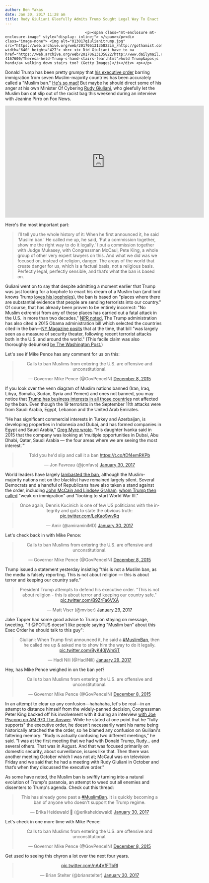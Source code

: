 ```yaml
---
author: Ben Yakas
date: Jan 30, 2017 11:28 am
title: Rudy Giuliani Gleefully Admits Trump Sought Legal Way To Enact 'Muslim Ban'
---
```


	
										<p><span class="mt-enclosure mt-enclosure-image" style="display: inline;"> </span></p><div class="image-none"> <img alt="013017giulianitrump.jpg" src="https://web.archive.org/web/20170613135822im_/http://gothamist.com/attachments/byakas/013017giulianitrump.jpg" width="640" height="427"> <br> <i> Did Giuliani have to <a href="https://web.archive.org/web/20170613135822/http://www.dailymail.co.uk/news/article-4167600/Theresa-held-Trump-s-hand-stairs-fear.html">hold Trump&apos;s hand</a> walking down stairs too? (Getty Images)</i></div> <p></p>

<p>Donald Trump has been pretty grumpy that <a href="https://web.archive.org/web/20170613135822/http://gothamist.com/2017/01/28/refugees_detained_trump_executive_order.php">his executive order</a> barring immigration from seven Muslim-majority countries has been accurately called a &quot;Muslim ban.&quot; <a href="https://web.archive.org/web/20170613135822/http://www.vox.com/policy-and-politics/2017/1/29/14432362/trump-muslim-ban-statement">He&apos;s so mad!</a> But maybe he should direct some of his anger at his own Minister Of Cybering <a href="https://web.archive.org/web/20170613135822/http://gothamist.com/tags/rudygiuliani">Rudy Giuliani</a>, who gleefully let the Muslim ban cat slip out of the racist bag this weekend during an interview with Jeanine Pirro on Fox News.</p>

<p><iframe width="640" height="360" src="https://web.archive.org/web/20170613135822if_/https://www.youtube.com/embed/NF2k11QQW0g" frameborder="0" allowfullscreen></iframe></p>

<p>Here&apos;s the most important part:</p>

<blockquote>I&#x2019;ll tell you the whole history of it: When he first announced it, he said &#x2018;Muslim ban.&#x2019; He called me up, he said, &#x2018;Put a commission together, show me the right way to do it legally.&apos; I put a commission together with Judge Mukasey, with Congressman McCaul, Pete King, a whole group of other very expert lawyers on this. And what we did was we focused on, instead of religion, danger. The areas of the world that create danger for us, which is a factual basis, not a religious basis. Perfectly legal, perfectly sensible, and that&#x2019;s what the ban is based on.</blockquote>

<p>Guliani went on to say that despite admitting a moment earlier that Trump was just looking for a loophole to enact his dream of a Muslim ban (and lord knows Trump <a href="https://web.archive.org/web/20170613135822/https://www.nytimes.com/2016/11/01/us/politics/donald-trump-tax.html">loves his loopholes</a>), the ban is based on &quot;places where there are substantial evidence that people are sending terrorists into our country.&quot; Of course, that has already been proven to be entirely incorrect: &quot;No Muslim extremist from any of these places has carried out a fatal attack in the U.S. in more than two decades,&quot; <a href="https://web.archive.org/web/20170613135822/http://www.npr.org/2017/01/28/511996783/how-does-trumps-immigration-freeze-square-with-his-business-interests">NPR noted.</a> The Trump administration has also cited a 2015 Obama administration bill which selected the countries cited in the ban&#x2014;<a href="https://web.archive.org/web/20170613135822/http://nymag.com/daily/intelligencer/2017/01/giuliani-says-trump-order-was-legal-way-to-enact-muslim-ban.html?mid=full-rss-di">NY Magazine posits</a> that at the time, that bill &quot;was largely seen as a measure of security theater, following recent terrorist attacks both in the U.S. and around the world.&quot; (This facile claim was also thoroughly debunked <a href="https://web.archive.org/web/20170613135822/https://www.washingtonpost.com/news/fact-checker/wp/2017/01/29/trumps-facile-claim-that-his-refugee-policy-is-similar-to-obama-in-2011/?utm_term=.c7948863a0c4">by The Washington Post.</a>)</p>

<p>Let&apos;s see if Mike Pence has any comment for us on this:</p>

<center><blockquote class="twitter-tweet" data-lang="en"><p lang="en" dir="ltr">Calls to ban Muslims from entering the U.S. are offensive and unconstitutional.</p>&#x2014; Governor Mike Pence (@GovPenceIN) <a href="https://web.archive.org/web/20170613135822/https://twitter.com/GovPenceIN/status/674249808610066433">December 8, 2015</a></blockquote>
<script async src="//web.archive.org/web/20170613135822js_/http://platform.twitter.com/widgets.js" charset="utf-8"></script></center>

<p>If you look over the venn diagram of Muslim nations banned (Iran, Iraq, Libya, Somalia, Sudan, Syria and Yemen) and ones not banned, you may notice that <a href="https://web.archive.org/web/20170613135822/https://www.nytimes.com/2017/01/29/opinion/who-hasnt-trump-banned-people-from-places-where-hes-made-money.html">Trump has business interests in all those countries</a> not affected by the ban. Even though the 19 terrorists in the September 11th attacks were from Saudi Arabia, Egypt, Lebanon and the United Arab Emirates. </p>

<p>&quot;He has significant commercial interests in Turkey and Azerbaijan, is developing properties in Indonesia and Dubai, and has formed companies in Egypt and Saudi Arabia,&quot; <a href="https://web.archive.org/web/20170613135822/http://www.npr.org/sections/parallels/2017/01/27/511861645/trumps-immigration-freeze-omits-those-linked-to-deadly-attacks-in-u-s">Greg Myre wrote</a>. &quot;His daughter Ivanka said in 2015 that the company was looking at &apos;multiple opportunities in Dubai, Abu Dhabi, Qatar, Saudi Arabia &#x2014; the four areas where we are seeing the most interest.&apos;&quot;</p>

<center><blockquote class="twitter-tweet" data-lang="en"><p lang="en" dir="ltr">Told you he&apos;d slip and call it a ban <a href="https://web.archive.org/web/20170613135822/https://t.co/tDf4emRKPb">https://t.co/tDf4emRKPb</a></p>&#x2014; Jon Favreau (@jonfavs) <a href="https://web.archive.org/web/20170613135822/https://twitter.com/jonfavs/status/826083505889087488">January 30, 2017</a></blockquote>
<script async src="//web.archive.org/web/20170613135822js_/http://platform.twitter.com/widgets.js" charset="utf-8"></script></center>

<p>World leaders have largely <a href="https://web.archive.org/web/20170613135822/http://www.cnn.com/2017/01/30/politics/trump-travel-ban-world-reaction/">lambasted the ban,</a> although the Muslim-majority nations not on the blacklist have remained largely silent. Several Democrats and a handful of Republicans have also taken a stand against the order, including <a href="https://web.archive.org/web/20170613135822/http://www.cnn.com/2017/01/29/politics/trump-travel-ban-congress-reaction/">John McCain and Lindsey Graham</a>, <a href="https://web.archive.org/web/20170613135822/http://www.politico.com/story/2017/01/trump-mccain-graham-234342">whom Trump then called</a> &quot;weak on immigration&quot; and &quot;looking to start World War III.&quot;</p>

<center><blockquote class="twitter-tweet" data-lang="en"><p lang="en" dir="ltr">Once again, Dennis Kucinich is one of few US politicians with the integrity and guts to state the obvious truth: <a href="https://web.archive.org/web/20170613135822/https://t.co/LeKao9wvRq">pic.twitter.com/LeKao9wvRq</a></p>&#x2014; Amir (@amiraminiMD) <a href="https://web.archive.org/web/20170613135822/https://twitter.com/amiraminiMD/status/826042182436024321">January 30, 2017</a></blockquote>
<script async src="//web.archive.org/web/20170613135822js_/http://platform.twitter.com/widgets.js" charset="utf-8"></script></center>

<p>Let&apos;s check back in with Mike Pence:</p>

<center><blockquote class="twitter-tweet" data-lang="en"><p lang="en" dir="ltr">Calls to ban Muslims from entering the U.S. are offensive and unconstitutional.</p>&#x2014; Governor Mike Pence (@GovPenceIN) <a href="https://web.archive.org/web/20170613135822/https://twitter.com/GovPenceIN/status/674249808610066433">December 8, 2015</a></blockquote>
<script async src="//web.archive.org/web/20170613135822js_/http://platform.twitter.com/widgets.js" charset="utf-8"></script></center>

<p>Trump issued a statement yesterday insisting &quot;this is not a Muslim ban, as the media is falsely reporting. This is not about religion &#x2014; this is about terror and keeping our country safe.&quot; </p>

<center><blockquote class="twitter-tweet" data-lang="en"><p lang="en" dir="ltr">President Trump attempts to defend his executive order. &quot;This is not about religion - this is about terror and keeping our country safe.&quot; <a href="https://web.archive.org/web/20170613135822/https://t.co/B9ZrFa6VXA">pic.twitter.com/B9ZrFa6VXA</a></p>&#x2014; Matt Viser (@mviser) <a href="https://web.archive.org/web/20170613135822/https://twitter.com/mviser/status/825820405097185282">January 29, 2017</a></blockquote>
<script async src="//web.archive.org/web/20170613135822js_/http://platform.twitter.com/widgets.js" charset="utf-8"></script></center>

<p>Jake Tapper had some good advice to Trump on staying on message, tweeting. &quot;If @POTUS doesn&apos;t like people saying &quot;Muslim ban&quot; about this Exec Order he should talk to this guy&quot;:</p>

<center><blockquote class="twitter-tweet" data-lang="en"><p lang="en" dir="ltr">Giuliani: When Trump first announced it, he said a <a href="https://web.archive.org/web/20170613135822/https://twitter.com/hashtag/MuslimBan?src=hash">#MuslimBan</a>, then he called me up &amp; asked me to show him the way to do it legally. <a href="https://web.archive.org/web/20170613135822/https://t.co/ByK40jWmST">pic.twitter.com/ByK40jWmST</a></p>&#x2014; Hadi Nili (@HadiNili) <a href="https://web.archive.org/web/20170613135822/https://twitter.com/HadiNili/status/825753351853846530">January 29, 2017</a></blockquote>
<script async src="//web.archive.org/web/20170613135822js_/http://platform.twitter.com/widgets.js" charset="utf-8"></script></center>

<p>Hey, has Mike Pence weighed in on the ban yet?</p>

<center><blockquote class="twitter-tweet" data-lang="en"><p lang="en" dir="ltr">Calls to ban Muslims from entering the U.S. are offensive and unconstitutional.</p>&#x2014; Governor Mike Pence (@GovPenceIN) <a href="https://web.archive.org/web/20170613135822/https://twitter.com/GovPenceIN/status/674249808610066433">December 8, 2015</a></blockquote>
<script async src="//web.archive.org/web/20170613135822js_/http://platform.twitter.com/widgets.js" charset="utf-8"></script></center>

<p>In an attempt to clear up any confusion&#x2014;hahahaha, let&apos;s be real&#x2014;in an attempt to distance himself from the widely-panned decision, Congressman Peter King backed off his involvement with it during an interview <a href="https://web.archive.org/web/20170613135822/http://www.mediaite.com/online/peter-king-clarifies-his-involvement-in-muslim-ban-talks-rudy-is-confusing-two-different-meetings/">with Joe Piscopo on AM 970 The Answer</a>. While he stated at one point that he &quot;fully supports&quot; the executive order, he doesn&apos;t necessarily want his name being historically attached the the order, so he blamed any confusion on Guiliani&apos;s faltering memory: &quot;Rudy is actually confusing two different meetings,&#x201D; he said. &quot;I was at the first meeting that we had with Donald Trump, Rudy&#x2026; and several others. That was in August. And that was focused primarily on domestic security, about surveillance, issues like that. Then there was another meeting October which I was not at; McCaul was on television Friday and we said that he had a meeting with Rudy Giuliani in October and that&#x2019;s when they discussed the executive order.&quot;</p>

<p>As some have noted, the Muslim ban is swiftly turning into a natural evolution of Trump&apos;s paranoia, an attempt to weed out all enemies and dissenters to Trump&apos;s agenda. Check out this thread: </p>

<center><blockquote class="twitter-tweet" data-lang="en"><p lang="en" dir="ltr">This has already gone past a <a href="https://web.archive.org/web/20170613135822/https://twitter.com/hashtag/MuslimBan?src=hash">#MuslimBan</a>. It is quickly becoming a ban of anyone who doesn&apos;t support the Trump regime.</p>&#x2014; Erika Heidewald &#x1F5FD; (@erikaheidewald) <a href="https://web.archive.org/web/20170613135822/https://twitter.com/erikaheidewald/status/825963181814059009">January 30, 2017</a></blockquote>
<script async src="//web.archive.org/web/20170613135822js_/http://platform.twitter.com/widgets.js" charset="utf-8"></script></center>

<p>Let&apos;s check in one more time with Mike Pence:</p>

<center><blockquote class="twitter-tweet" data-lang="en"><p lang="en" dir="ltr">Calls to ban Muslims from entering the U.S. are offensive and unconstitutional.</p>&#x2014; Governor Mike Pence (@GovPenceIN) <a href="https://web.archive.org/web/20170613135822/https://twitter.com/GovPenceIN/status/674249808610066433">December 8, 2015</a></blockquote>
<script async src="//web.archive.org/web/20170613135822js_/http://platform.twitter.com/widgets.js" charset="utf-8"></script></center>

<p>Get used to seeing this chyron a lot over the next four years. </p>

<center><blockquote class="twitter-tweet" data-lang="en"><p lang="und" dir="ltr"><a href="https://web.archive.org/web/20170613135822/https://t.co/nA4VfFTbRl">pic.twitter.com/nA4VfFTbRl</a></p>&#x2014; Brian Stelter (@brianstelter) <a href="https://web.archive.org/web/20170613135822/https://twitter.com/brianstelter/status/826080484132261888">January 30, 2017</a></blockquote>
<script async src="//web.archive.org/web/20170613135822js_/http://platform.twitter.com/widgets.js" charset="utf-8"></script></center>					
										
									
				